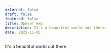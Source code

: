 ```yaml
---
external: false
draft: false
featured: false
title: Привет мир
description: It's a beautiful world out there.
date: 2022-11-05
---
```


It's a beautiful world out there.
